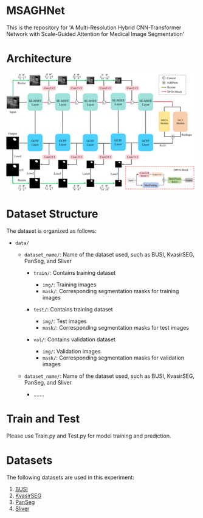 # MSAGHNet
This is the repository for 'A Multi-Resolution Hybrid CNN-Transformer  Network with Scale-Guided Attention for Medical  Image Segmentation'

# Architecture
<p align="center">
<img src="img/Architecture.png">
</p>

# Dataset Structure
The dataset is organized as follows:

 - `data/`
    - `dataset_name/`: Name of the dataset used, such as BUSI, KvasirSEG, PanSeg, and Sliver
        - `train/`: Contains training dataset
          - `img/`: Training images
          - `mask/`: Corresponding segmentation masks for training images
        - `test/`: Contains training dataset
          - `img/`: Test images
          - `mask/`: Corresponding segmentation masks for test images
          
        - `val/`: Contains validation dataset
          - `img/`: Validation images
          - `mask/`: Corresponding segmentation masks for validation images
            
    - `dataset_name/`: Name of the dataset used, such as BUSI, KvasirSEG, PanSeg, and Sliver
       - .......

# Train and Test
Please use Train.py and Test.py for model training and prediction. 

# Datasets
The following datasets are used in this experiment:
<ol>
  <li><a href="https://scholar.cu.edu.eg/?q=afahmy/pages/dataset/">BUSI</a></li>
  <li><a href="https://datasets.simula.no/kvasir-seg/">KvasirSEG</a></li>
  <li><a href="https://osf.io/kysnj/">PanSeg</a></li>
  <li><a href="https://sliver07.grand-challenge.org/">Sliver</a></li>
 </ol>
